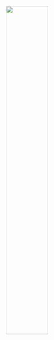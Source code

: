 <img width="48%" style="size: 50px;" align="right" href="https://discord.com/users/374126884721786880" src="https://lanyard-profile-readme.vercel.app/api/374126884721786880">
